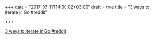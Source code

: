 +++
date = "2017-07-11T14:00:02+03:00"
draft = true
title = "3 ways to iterate in Go  #reddit"

+++

<p><a href="https://t.co/6F4AUFArjs">3 ways to iterate in Go  #reddit</a></p>